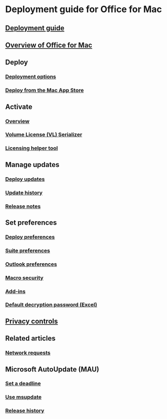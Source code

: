 # Deployment guide for Office for Mac

## [Deployment guide](deployment-guide-for-office-for-mac.md)
## [Overview of Office for Mac](overview.md)

## Deploy
### [Deployment options](deployment-options-for-office-for-mac.md)
### [Deploy from the Mac App Store](deploy-mac-app-store.md)

## Activate
### [Overview](overview-of-activation-for-office-for-mac.md)
### [Volume License (VL) Serializer](volume-license-serializer.md)
### [Licensing helper tool](licensing-helper-tool.md)

## Manage updates
### [Deploy updates](deploy-updates-for-office-for-mac.md)
### [Update history](/officeupdates/update-history-office-for-mac)
### [Release notes](/officeupdates/release-notes-office-for-mac)

## Set preferences
### [Deploy preferences](deploy-preferences-for-office-for-mac.md)
### [Suite preferences](preferences-office.md)
### [Outlook preferences](preferences-outlook.md)
### [Macro security](set-preference-macro-security-office-for-mac.md)
### [Add-ins](preferences-add-ins.md)
### [Default decryption password (Excel)](set-preference-default-password-excel.md)

## [Privacy controls](../privacy/mac-privacy-preferences.md)

## Related articles
### [Network requests](/microsoft-365/enterprise/network-requests-in-office-2016-for-mac)

## Microsoft AutoUpdate (MAU)
### [Set a deadline](mau-deadline.md)
### [Use msupdate](update-office-for-mac-using-msupdate.md)
### [Release history](/officeupdates/release-history-microsoft-autoupdate)
